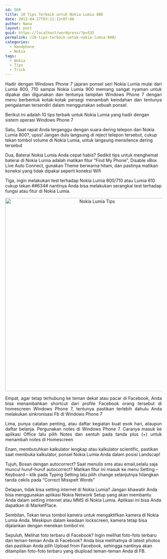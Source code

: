 ```yaml
---
id: 560
title: 10 Tips Terbaik untuk Nokia Lumia 800
date: 2012-04-27T03:21:12+07:00
author: Nana
layout: post
guid: https://localhost/wordpress/?p=535
permalink: /10-tips-terbaik-untuk-nokia-lumia-800/
categories:
  - Handphone
  - Nokia
tags:
  - Nokia
  - Tips
  - Trick
---
```

<p style="text-align: justify;">
  Hadir dengan Windows Phone 7 jajaran ponsel seri Nokia Lumia mulai dari Lumia 800, 710 sampai Nokia Lumia 900 memang sangat nyaman untuk dipakai dan digunakan dan tentunya tampilan Windows Phone 7 dengan menu berbentuk kotak-kotak persegi menambah keindahan dan tentunya pengalaman tersendiri dalam menggunakan sebuah ponsel.
</p>

Berikut ini adalah 10 tips terbaik untuk Nokia Lumia yang hadir dengan sistem operasi Windows Phone 7

Satu, Saat rapat Anda terganggu dengan suara dering telepon dari Nokia Lumia 800?, upss! Jangan dulu langsung di reject telepon tersebut, cukup tekan tombol volume di Nokia Lumia, untuk langsung mensilence dering tersebut

Dua, Baterai Nokia Lumia Anda cepat habis? Sedikit tips untuk menghemat baterai di Nokia Lumia adalah matikan fitur “Find My Phone”, Disable xBox Live Auto Connect, gunakan Theme berwarna hitam, dan pastinya matikan koneksi yang tidak dipakai seperti koneksi Wifi

Tiga, ingin melakukan test terhadap Nokia Lumia 800/710 atau Lumia 610 cukup tekan ##634# nantinya Anda bisa melakukan serangkai test terhadap fungsi atau fitur di Nokia Lumia.

<p style="text-align: center;">
  <img loading="lazy" src="https://4.bp.blogspot.com/-2VZgPeG5oyI/T5oHAY1g6lI/AAAAAAAABAY/Rzar8_C9g1A/s1600/nokia_lumia_trick.JPG" border="0" alt="Nokia Lumia Tips" width="576" height="622" />
</p>

<p style="text-align: justify;">
  Empat, agar tetap terhubung ke teman dekat atau pacar di Facebook, Anda bisa menambahkan shortcut dari profile Facebook orang tersebut di homescreen Windows Phone 7, tentunya pastikan terlebih dahulu Anda melakukan sinkronisasi Fb di Windows Phone 7
</p>

<p style="text-align: justify;">
  Lima, punya catatan penting, atau daftar kegiatan buat esok hari, ataupun daftar belanja. Pergunakan notes di Windows Phone 7. Caranya masuk ke aplikasi Office lalu pilih Notes dan sentuh pada tanda plus (+) untuk menambah notes di Homescreen
</p>

Enam, membutuhkan kalkulator lengkap atau kalkulator scientific, pastikan saat membuka kalkulator, ponsel Nokia Lumia Anda dalam posisi Landscap!

Tujuh, Bosan dengan autocorrect? Saat menulis sms atau email,selalu saja muncul huruf-huruf autocorrect? Matikan fitur ini masuk ke menu Setting – Keyboard – klik pada Typing Setting lalu pilih change selanjutnya hilangkan tanda ceklis pada “Correct Misspelt Words”

Delapan, tidak bisa setting internet di Nokia Lumia? Jangan khawatir Anda bisa menggunakan aplikasi Nokia Network Setup yang akan membantu Anda dalam setting internet atau MMS di Nokia Lumia. Aplikasi ini bisa Anda dapatkan di MarketPlace.

Sembilan, Tekan terus tombol kamera untuk mengaktifkan kamera di Nokia Lumia Anda. Meskipun dalam keadaan lockscreen, kamera tetap bisa dijalankan dengan menekan tombol ini.

Sepuluh, Melihat foto terbaru di Facebook? Ingin melihat foto-foto terbaru dari teman-teman Anda di Facebook? Anda bisa melihatnya di latest photos dan pastikan Anda pilih Upload from Facebook, sehingga nantinya akan ditampilan foto-foto terbaru yang diupload teman-teman Anda di FB.